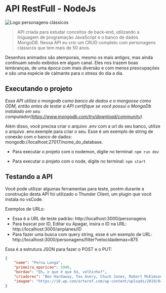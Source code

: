 # API RestFull - NodeJs

![Logo personagens clássicos](https://segredosdomundo.r7.com/wp-content/uploads/2020/03/desenhos-antigos-mais-de-100-desenhos-que-te-farao-voltar-a-infancia-11.jpg)

>API criada para estudar conceitos de back-end, utilizando a linguagem de programação JavaScript e o banco de dados MongoDB. Nessa API eu crio um CRUD completo com personagens clássicos que tem mais de 50 anos.

Desenhos animados são atemporais, mesmo os mais antigos, mas ainda continuam sendo exibidos em algum canal. Eles nos trazem boas lembranças, de uma época com mais diversão e com menos preocupações e são uma espécie de calmante para o stress do dia a dia.

## Executando o projeto

*Essa API utiliza o mongodb como banco de dados e o mongoose como ODM, então antes de testar a API certifique se você possui o MongoDb instalado em seu computador(https://www.mongodb.com/try/download/community).*

Além disso, você precisa criar o arquivo .env com a url do seu banco, utilize o arquivo .env.exemple para criar o seu. Esse é um exemplo de string de conexão com o banco de dados: mongodb://localhost:27017/nome_do_database.

* Para executar o projeto com o nodemon, digite no terminal:
`npm run dev`

* Para executar o projeto com o node, digite no terminal:
`npm start`

## Testando a API

Você pode utilizar algumas ferramentas para teste, porém durante a construção desta API foi utilizado o Thunder Client, um plugin que você instala no vsCode.

Exemplos de URLs:
* Essa é a URL de teste padrão: http://localhost:3000/personagens
* Para buscar por ID, Editar ou Apagar, insira o ID na URL: http://localhost:3000/airplanes/ID
* Para fazer uma busca com query string, esse é um exemplo de URL: http://localhost:3000/personagens/filter?velocidademax=875

Essa é a estrutura JSON para fazer o POST e o PUT:

```json
{
    "nome": "Perna Longa",
    "primeira_aparicao": 1940,
    "bordao": "Eh… o que é que há, velhinho?",
    "criadores": "Ben Hardaway, Tex Avery, Chuck Jones, Robert McKimson, Bob Clampett, Bob Givens",
    "imagem": "https://i0.wp.com/arteref.com/wp-content/uploads/2019/04/Bugs-Bunny.jpg?w=700&ssl=1"
}
```